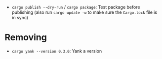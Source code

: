 - `cargo publish --dry-run` / `cargo package`: Test package before publishing (also run `cargo update -w` to make sure the `Cargo.lock` file is in sync)

# Removing

- `cargo yank --version 0.3.0`: Yank a version
